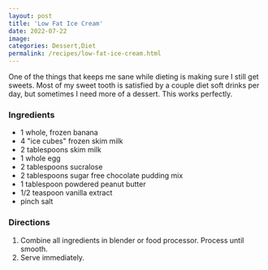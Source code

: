 ```yaml
---
layout: post
title: 'Low Fat Ice Cream'
date: 2022-07-22
image:
categories: Dessert,Diet
permalink: /recipes/low-fat-ice-cream.html
---
```


One of the things that keeps me sane while dieting is making sure I still get sweets. Most of my sweet tooth is satisfied by a couple diet soft drinks per day, but sometimes I need more of a dessert. This works perfectly.

### Ingredients

- 1 whole, frozen banana
- 4 "ice cubes" frozen skim milk
- 2 tablespoons skim milk
- 1 whole egg
- 2 tablespoons sucralose
- 2 tablespoons sugar free chocolate pudding mix
- 1 tablespoon powdered peanut butter
- 1/2 teaspoon vanilla extract
- pinch salt

### Directions

1. Combine all ingredients in blender or food processor. Process until smooth.
2. Serve immediately.